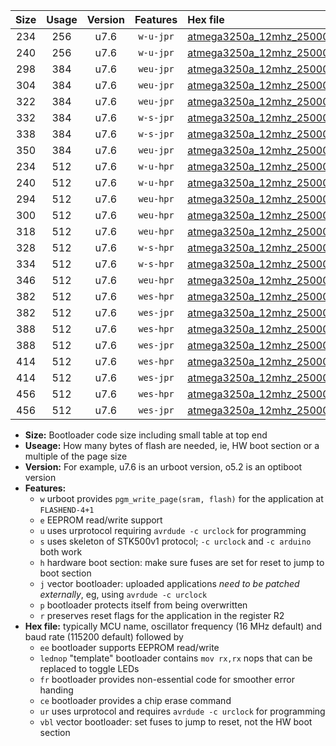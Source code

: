 |Size|Usage|Version|Features|Hex file|
|:-:|:-:|:-:|:-:|:--|
|234|256|u7.6|`w-u-jpr`|[atmega3250a_12mhz_250000bps_ur_vbl.hex](https://raw.githubusercontent.com/stefanrueger/urboot/main/bootloaders/atmega3250a/fcpu_12mhz/250000_bps/atmega3250a_12mhz_250000bps_ur_vbl.hex)|
|240|256|u7.6|`w-u-jpr`|[atmega3250a_12mhz_250000bps_lednop_ur_vbl.hex](https://raw.githubusercontent.com/stefanrueger/urboot/main/bootloaders/atmega3250a/fcpu_12mhz/250000_bps/atmega3250a_12mhz_250000bps_lednop_ur_vbl.hex)|
|298|384|u7.6|`weu-jpr`|[atmega3250a_12mhz_250000bps_ee_ur_vbl.hex](https://raw.githubusercontent.com/stefanrueger/urboot/main/bootloaders/atmega3250a/fcpu_12mhz/250000_bps/atmega3250a_12mhz_250000bps_ee_ur_vbl.hex)|
|304|384|u7.6|`weu-jpr`|[atmega3250a_12mhz_250000bps_ee_lednop_ur_vbl.hex](https://raw.githubusercontent.com/stefanrueger/urboot/main/bootloaders/atmega3250a/fcpu_12mhz/250000_bps/atmega3250a_12mhz_250000bps_ee_lednop_ur_vbl.hex)|
|322|384|u7.6|`weu-jpr`|[atmega3250a_12mhz_250000bps_ee_lednop_fr_ur_vbl.hex](https://raw.githubusercontent.com/stefanrueger/urboot/main/bootloaders/atmega3250a/fcpu_12mhz/250000_bps/atmega3250a_12mhz_250000bps_ee_lednop_fr_ur_vbl.hex)|
|332|384|u7.6|`w-s-jpr`|[atmega3250a_12mhz_250000bps_vbl.hex](https://raw.githubusercontent.com/stefanrueger/urboot/main/bootloaders/atmega3250a/fcpu_12mhz/250000_bps/atmega3250a_12mhz_250000bps_vbl.hex)|
|338|384|u7.6|`w-s-jpr`|[atmega3250a_12mhz_250000bps_lednop_vbl.hex](https://raw.githubusercontent.com/stefanrueger/urboot/main/bootloaders/atmega3250a/fcpu_12mhz/250000_bps/atmega3250a_12mhz_250000bps_lednop_vbl.hex)|
|350|384|u7.6|`weu-jpr`|[atmega3250a_12mhz_250000bps_ee_lednop_fr_ce_ur_vbl.hex](https://raw.githubusercontent.com/stefanrueger/urboot/main/bootloaders/atmega3250a/fcpu_12mhz/250000_bps/atmega3250a_12mhz_250000bps_ee_lednop_fr_ce_ur_vbl.hex)|
|234|512|u7.6|`w-u-hpr`|[atmega3250a_12mhz_250000bps_ur.hex](https://raw.githubusercontent.com/stefanrueger/urboot/main/bootloaders/atmega3250a/fcpu_12mhz/250000_bps/atmega3250a_12mhz_250000bps_ur.hex)|
|240|512|u7.6|`w-u-hpr`|[atmega3250a_12mhz_250000bps_lednop_ur.hex](https://raw.githubusercontent.com/stefanrueger/urboot/main/bootloaders/atmega3250a/fcpu_12mhz/250000_bps/atmega3250a_12mhz_250000bps_lednop_ur.hex)|
|294|512|u7.6|`weu-hpr`|[atmega3250a_12mhz_250000bps_ee_ur.hex](https://raw.githubusercontent.com/stefanrueger/urboot/main/bootloaders/atmega3250a/fcpu_12mhz/250000_bps/atmega3250a_12mhz_250000bps_ee_ur.hex)|
|300|512|u7.6|`weu-hpr`|[atmega3250a_12mhz_250000bps_ee_lednop_ur.hex](https://raw.githubusercontent.com/stefanrueger/urboot/main/bootloaders/atmega3250a/fcpu_12mhz/250000_bps/atmega3250a_12mhz_250000bps_ee_lednop_ur.hex)|
|318|512|u7.6|`weu-hpr`|[atmega3250a_12mhz_250000bps_ee_lednop_fr_ur.hex](https://raw.githubusercontent.com/stefanrueger/urboot/main/bootloaders/atmega3250a/fcpu_12mhz/250000_bps/atmega3250a_12mhz_250000bps_ee_lednop_fr_ur.hex)|
|328|512|u7.6|`w-s-hpr`|[atmega3250a_12mhz_250000bps.hex](https://raw.githubusercontent.com/stefanrueger/urboot/main/bootloaders/atmega3250a/fcpu_12mhz/250000_bps/atmega3250a_12mhz_250000bps.hex)|
|334|512|u7.6|`w-s-hpr`|[atmega3250a_12mhz_250000bps_lednop.hex](https://raw.githubusercontent.com/stefanrueger/urboot/main/bootloaders/atmega3250a/fcpu_12mhz/250000_bps/atmega3250a_12mhz_250000bps_lednop.hex)|
|346|512|u7.6|`weu-hpr`|[atmega3250a_12mhz_250000bps_ee_lednop_fr_ce_ur.hex](https://raw.githubusercontent.com/stefanrueger/urboot/main/bootloaders/atmega3250a/fcpu_12mhz/250000_bps/atmega3250a_12mhz_250000bps_ee_lednop_fr_ce_ur.hex)|
|382|512|u7.6|`wes-hpr`|[atmega3250a_12mhz_250000bps_ee.hex](https://raw.githubusercontent.com/stefanrueger/urboot/main/bootloaders/atmega3250a/fcpu_12mhz/250000_bps/atmega3250a_12mhz_250000bps_ee.hex)|
|382|512|u7.6|`wes-jpr`|[atmega3250a_12mhz_250000bps_ee_vbl.hex](https://raw.githubusercontent.com/stefanrueger/urboot/main/bootloaders/atmega3250a/fcpu_12mhz/250000_bps/atmega3250a_12mhz_250000bps_ee_vbl.hex)|
|388|512|u7.6|`wes-hpr`|[atmega3250a_12mhz_250000bps_ee_lednop.hex](https://raw.githubusercontent.com/stefanrueger/urboot/main/bootloaders/atmega3250a/fcpu_12mhz/250000_bps/atmega3250a_12mhz_250000bps_ee_lednop.hex)|
|388|512|u7.6|`wes-jpr`|[atmega3250a_12mhz_250000bps_ee_lednop_vbl.hex](https://raw.githubusercontent.com/stefanrueger/urboot/main/bootloaders/atmega3250a/fcpu_12mhz/250000_bps/atmega3250a_12mhz_250000bps_ee_lednop_vbl.hex)|
|414|512|u7.6|`wes-hpr`|[atmega3250a_12mhz_250000bps_ee_lednop_fr.hex](https://raw.githubusercontent.com/stefanrueger/urboot/main/bootloaders/atmega3250a/fcpu_12mhz/250000_bps/atmega3250a_12mhz_250000bps_ee_lednop_fr.hex)|
|414|512|u7.6|`wes-jpr`|[atmega3250a_12mhz_250000bps_ee_lednop_fr_vbl.hex](https://raw.githubusercontent.com/stefanrueger/urboot/main/bootloaders/atmega3250a/fcpu_12mhz/250000_bps/atmega3250a_12mhz_250000bps_ee_lednop_fr_vbl.hex)|
|456|512|u7.6|`wes-hpr`|[atmega3250a_12mhz_250000bps_ee_lednop_fr_ce.hex](https://raw.githubusercontent.com/stefanrueger/urboot/main/bootloaders/atmega3250a/fcpu_12mhz/250000_bps/atmega3250a_12mhz_250000bps_ee_lednop_fr_ce.hex)|
|456|512|u7.6|`wes-jpr`|[atmega3250a_12mhz_250000bps_ee_lednop_fr_ce_vbl.hex](https://raw.githubusercontent.com/stefanrueger/urboot/main/bootloaders/atmega3250a/fcpu_12mhz/250000_bps/atmega3250a_12mhz_250000bps_ee_lednop_fr_ce_vbl.hex)|

- **Size:** Bootloader code size including small table at top end
- **Useage:** How many bytes of flash are needed, ie, HW boot section or a multiple of the page size
- **Version:** For example, u7.6 is an urboot version, o5.2 is an optiboot version
- **Features:**
  + `w` urboot provides `pgm_write_page(sram, flash)` for the application at `FLASHEND-4+1`
  + `e` EEPROM read/write support
  + `u` uses urprotocol requiring `avrdude -c urclock` for programming
  + `s` uses skeleton of STK500v1 protocol; `-c urclock` and `-c arduino` both work
  + `h` hardware boot section: make sure fuses are set for reset to jump to boot section
  + `j` vector bootloader: uploaded applications *need to be patched externally*, eg, using `avrdude -c urclock`
  + `p` bootloader protects itself from being overwritten
  + `r` preserves reset flags for the application in the register R2
- **Hex file:** typically MCU name, oscillator frequency (16 MHz default) and baud rate (115200 default) followed by
  + `ee` bootloader supports EEPROM read/write
  + `lednop` "template" bootloader contains `mov rx,rx` nops that can be replaced to toggle LEDs
  + `fr` bootloader provides non-essential code for smoother error handing
  + `ce` bootloader provides a chip erase command
  + `ur` uses urprotocol and requires `avrdude -c urclock` for programming
  + `vbl` vector bootloader: set fuses to jump to reset, not the HW boot section
